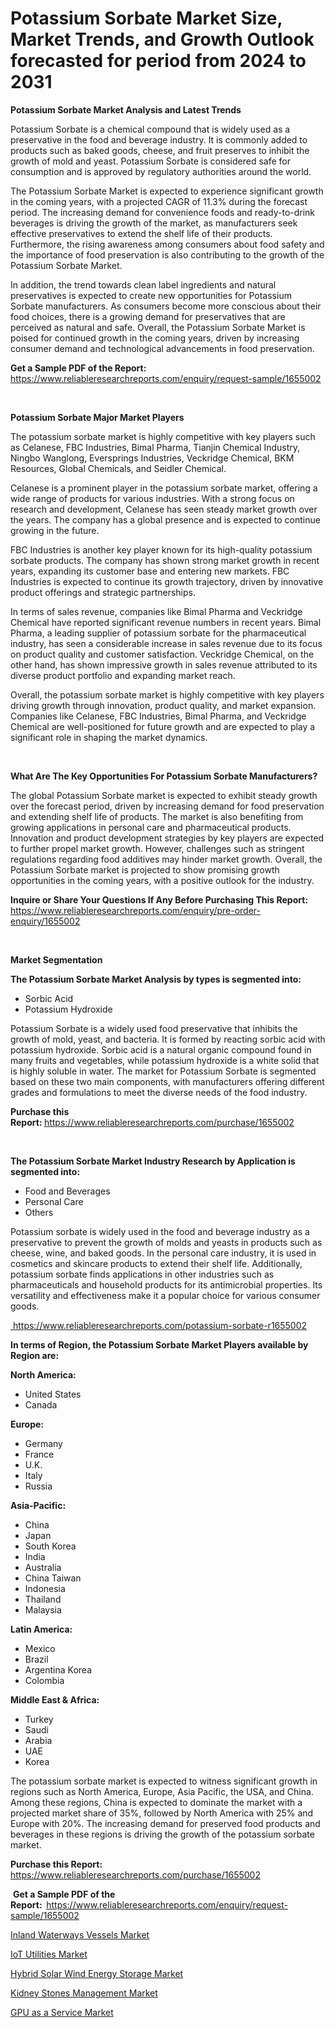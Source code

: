 <p><h1>Potassium Sorbate Market Size, Market Trends, and Growth Outlook forecasted for period from 2024 to 2031</h1></p><p><strong>Potassium Sorbate Market Analysis and Latest Trends</strong></p>
<p><p>Potassium Sorbate is a chemical compound that is widely used as a preservative in the food and beverage industry. It is commonly added to products such as baked goods, cheese, and fruit preserves to inhibit the growth of mold and yeast. Potassium Sorbate is considered safe for consumption and is approved by regulatory authorities around the world.</p><p>The Potassium Sorbate Market is expected to experience significant growth in the coming years, with a projected CAGR of 11.3% during the forecast period. The increasing demand for convenience foods and ready-to-drink beverages is driving the growth of the market, as manufacturers seek effective preservatives to extend the shelf life of their products. Furthermore, the rising awareness among consumers about food safety and the importance of food preservation is also contributing to the growth of the Potassium Sorbate Market.</p><p>In addition, the trend towards clean label ingredients and natural preservatives is expected to create new opportunities for Potassium Sorbate manufacturers. As consumers become more conscious about their food choices, there is a growing demand for preservatives that are perceived as natural and safe. Overall, the Potassium Sorbate Market is poised for continued growth in the coming years, driven by increasing consumer demand and technological advancements in food preservation.</p></p>
<p><strong>Get a Sample PDF of the Report:&nbsp;</strong> <a href="https://www.reliableresearchreports.com/enquiry/request-sample/1655002">https://www.reliableresearchreports.com/enquiry/request-sample/1655002</a></p>
<p>&nbsp;</p>
<p><strong>Potassium Sorbate Major Market Players</strong></p>
<p><p>The potassium sorbate market is highly competitive with key players such as Celanese, FBC Industries, Bimal Pharma, Tianjin Chemical Industry, Ningbo Wanglong, Eversprings Industries, Veckridge Chemical, BKM Resources, Global Chemicals, and Seidler Chemical. </p><p>Celanese is a prominent player in the potassium sorbate market, offering a wide range of products for various industries. With a strong focus on research and development, Celanese has seen steady market growth over the years. The company has a global presence and is expected to continue growing in the future.</p><p>FBC Industries is another key player known for its high-quality potassium sorbate products. The company has shown strong market growth in recent years, expanding its customer base and entering new markets. FBC Industries is expected to continue its growth trajectory, driven by innovative product offerings and strategic partnerships.</p><p>In terms of sales revenue, companies like Bimal Pharma and Veckridge Chemical have reported significant revenue numbers in recent years. Bimal Pharma, a leading supplier of potassium sorbate for the pharmaceutical industry, has seen a considerable increase in sales revenue due to its focus on product quality and customer satisfaction. Veckridge Chemical, on the other hand, has shown impressive growth in sales revenue attributed to its diverse product portfolio and expanding market reach.</p><p>Overall, the potassium sorbate market is highly competitive with key players driving growth through innovation, product quality, and market expansion. Companies like Celanese, FBC Industries, Bimal Pharma, and Veckridge Chemical are well-positioned for future growth and are expected to play a significant role in shaping the market dynamics.</p></p>
<p>&nbsp;</p>
<p><strong>What Are The Key Opportunities For Potassium Sorbate Manufacturers?</strong></p>
<p><p>The global Potassium Sorbate market is expected to exhibit steady growth over the forecast period, driven by increasing demand for food preservation and extending shelf life of products. The market is also benefiting from growing applications in personal care and pharmaceutical products. Innovation and product development strategies by key players are expected to further propel market growth. However, challenges such as stringent regulations regarding food additives may hinder market growth. Overall, the Potassium Sorbate market is projected to show promising growth opportunities in the coming years, with a positive outlook for the industry.</p></p>
<p><strong>Inquire or Share Your Questions If Any Before Purchasing This Report:</strong> <a href="https://www.reliableresearchreports.com/enquiry/pre-order-enquiry/1655002">https://www.reliableresearchreports.com/enquiry/pre-order-enquiry/1655002</a></p>
<p>&nbsp;</p>
<p><strong>Market Segmentation</strong></p>
<p><strong>The Potassium Sorbate Market Analysis by types is segmented into:</strong></p>
<p><ul><li>Sorbic Acid</li><li>Potassium Hydroxide</li></ul></p>
<p><p>Potassium Sorbate is a widely used food preservative that inhibits the growth of mold, yeast, and bacteria. It is formed by reacting sorbic acid with potassium hydroxide. Sorbic acid is a natural organic compound found in many fruits and vegetables, while potassium hydroxide is a white solid that is highly soluble in water. The market for Potassium Sorbate is segmented based on these two main components, with manufacturers offering different grades and formulations to meet the diverse needs of the food industry.</p></p>
<p><strong>Purchase this Report:&nbsp;</strong><a href="https://www.reliableresearchreports.com/purchase/1655002">https://www.reliableresearchreports.com/purchase/1655002</a></p>
<p>&nbsp;</p>
<p><strong>The Potassium Sorbate Market Industry Research by Application is segmented into:</strong></p>
<p><ul><li>Food and Beverages</li><li>Personal Care</li><li>Others</li></ul></p>
<p><p>Potassium sorbate is widely used in the food and beverage industry as a preservative to prevent the growth of molds and yeasts in products such as cheese, wine, and baked goods. In the personal care industry, it is used in cosmetics and skincare products to extend their shelf life. Additionally, potassium sorbate finds applications in other industries such as pharmaceuticals and household products for its antimicrobial properties. Its versatility and effectiveness make it a popular choice for various consumer goods.</p></p>
<p><a href="https://www.reliableresearchreports.com/potassium-sorbate-r1655002">&nbsp;https://www.reliableresearchreports.com/potassium-sorbate-r1655002</a></p>
<p><strong>In terms of Region, the Potassium Sorbate Market Players available by Region are:</strong></p>
<p>
    <p> <strong> North America: </strong>
        <ul>
            <li>United States</li>
            <li>Canada</li>
        </ul>
        </p> 
    <p> <strong> Europe: </strong>
        <ul>
            <li>Germany</li>
            <li>France</li>
            <li>U.K.</li>
            <li>Italy</li>
            <li>Russia</li>
        </ul>
        </p> 
    <p> <strong> Asia-Pacific: </strong>
        <ul>
            <li>China</li>
            <li>Japan</li>
            <li>South Korea</li>
            <li>India</li>
            <li>Australia</li>
            <li>China Taiwan</li>
            <li>Indonesia</li>
            <li>Thailand</li>
            <li>Malaysia</li>
        </ul>
        </p> 
    <p> <strong> Latin America: </strong>
        <ul>
            <li>Mexico</li>
            <li>Brazil</li>
            <li>Argentina Korea</li>
            <li>Colombia</li>
        </ul>
        </p> 
    <p> <strong> Middle East & Africa: </strong>
        <ul>
            <li>Turkey</li>
            <li>Saudi</li>
            <li>Arabia</li>
            <li>UAE</li>
            <li>Korea</li>
        </ul>
    </p>
    </p>
<p><p>The potassium sorbate market is expected to witness significant growth in regions such as North America, Europe, Asia Pacific, the USA, and China. Among these regions, China is expected to dominate the market with a projected market share of 35%, followed by North America with 25% and Europe with 20%. The increasing demand for preserved food products and beverages in these regions is driving the growth of the potassium sorbate market.</p></p>
<p><strong>Purchase this Report: </strong><a href="https://www.reliableresearchreports.com/purchase/1655002">https://www.reliableresearchreports.com/purchase/1655002</a></p>
<p>&nbsp;<strong>Get a Sample PDF of the Report:&nbsp;&nbsp;</strong><a href="https://www.reliableresearchreports.com/enquiry/request-sample/1655002">https://www.reliableresearchreports.com/enquiry/request-sample/1655002</a></p>
<p><strong></strong></p>
<p><p><a href="https://github.com/btwcqfvq34/Market-Research-Report-List-2/blob/main/inland-waterways-vessels-market.md">Inland Waterways Vessels Market</a></p><p><a href="https://github.com/trameciabutler45/Market-Research-Report-List-1/blob/main/iot-utilities-market.md">IoT Utilities Market</a></p><p><a href="https://github.com/JosephMorgnlvXXff/Market-Research-Report-List-1/blob/main/hybrid-solar-wind-energy-storage-market.md">Hybrid Solar Wind Energy Storage Market</a></p><p><a href="https://github.com/sydneyHley85/Market-Research-Report-List-1/blob/main/kidney-stones-management-market.md">Kidney Stones Management Market</a></p><p><a href="https://github.com/ochgvvcj16/Market-Research-Report-List-1/blob/main/gpu-as-a-service-market.md">GPU as a Service Market</a></p></p>